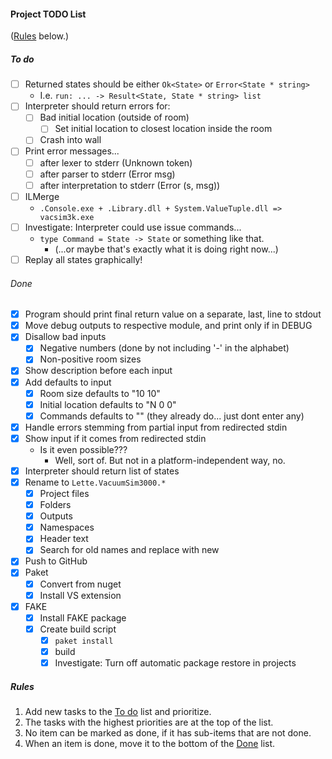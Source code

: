 #### Project TODO List

([Rules](#rules) below.)

##### To do

- [ ] Returned states should be either `Ok<State>` or `Error<State * string>`
  * I.e. `run: ... -> Result<State, State * string> list`
- [ ] Interpreter should return errors for:
  - [ ] Bad initial location (outside of room)
    - [ ] Set initial location to closest location inside the room
  - [ ] Crash into wall
- [ ] Print error messages...
  - [ ] after lexer to stderr (Unknown token)
  - [ ] after parser to stderr (Error msg)
  - [ ] after interpretation to stderr (Error (s, msg))
- [ ] ILMerge
  * `.Console.exe + .Library.dll + System.ValueTuple.dll => vacsim3k.exe`
- [ ] Investigate: Interpreter could use issue commands...
  * `type Command = State -> State` or something like that.
    * (...or maybe that's exactly what it is doing right now...)
- [ ] Replay all states graphically!

###### Done

- [x] Program should print final return value on a separate, last, line to stdout
- [x] Move debug outputs to respective module, and print only if in DEBUG
- [x] Disallow bad inputs
  - [x] Negative numbers (done by not including '-' in the alphabet)
  - [x] Non-positive room sizes
- [x] Show description before each input
- [x] Add defaults to input
  - [x] Room size defaults to "10 10"
  - [x] Initial location defaults to "N 0 0"
  - [x] Commands defaults to "" (they already do... just dont enter any)
- [x] Handle errors stemming from partial input from redirected stdin
- [x] Show input if it comes from redirected stdin
  * Is it even possible???
    * Well, sort of. But not in a platform-independent way, no.
- [x] Interpreter should return list of states
- [x] Rename to `Lette.VacuumSim3000.*`
  - [x] Project files
  - [x] Folders
  - [x] Outputs
  - [x] Namespaces
  - [x] Header text
  - [x] Search for old names and replace with new
- [x] Push to GitHub
- [x] Paket
  - [x] Convert from nuget
  - [x] Install VS extension
- [x] FAKE
  - [x] Install FAKE package
  - [x] Create build script
    - [x] `paket install`
    - [x] build
    - [x] Investigate: Turn off automatic package restore in projects

##### Rules

1. Add new tasks to the [To do](#to-do) list and prioritize.
1. The tasks with the highest priorities are at the top of the list.
1. No item can be marked as done, if it has sub-items that are not done.
1. When an item is done, move it to the bottom of the [Done](#done) list.
